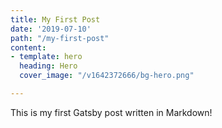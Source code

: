 ```yaml
---
title: My First Post
date: '2019-07-10'
path: "/my-first-post"
content:
- template: hero
  heading: Hero
  cover_image: "/v1642372666/bg-hero.png"

---
```

This is my first Gatsby post written in Markdown!